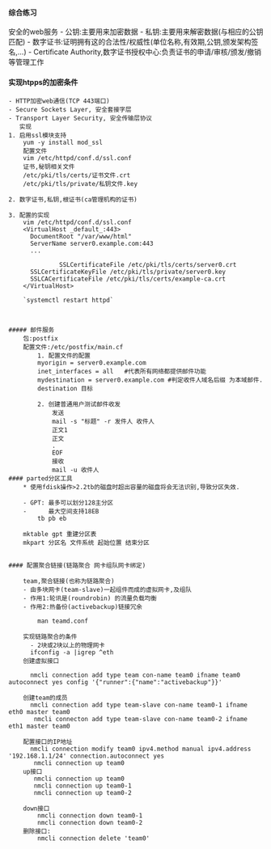 #### 综合练习

  安全的web服务
    - 公钥:主要用来加密数据
    - 私钥:主要用来解密数据(与相应的公钥匹配)
    - 数字证书:证明拥有这的合法性/权威性(单位名称,有效期,公钥,颁发架构签名,...)
    - Certificate Authority,数字证书授权中心:负责证书的申请/审核/颁发/撤销等管理工作


  #### 实现htpps的加密条件
	- HTTP加密web通信(TCP 443端口)
	- Secure Sockets Layer, 安全套接字层
	- Transport Layer Security, 安全传输层协议
       实现
	1. 启用ssl模块支持
		yum -y install mod_ssl
		配置文件
		vim /etc/httpd/conf.d/ssl.conf
		证书,秘钥相关文件
		/etc/pki/tls/certs/证书文件.crt
		/etc/pki/tls/private/私钥文件.key

	2. 数字证书,私钥,根证书(ca管理机构的证书)
	
	3. 配置的实现
		vim	/etc/httpd/conf.d/ssl.conf
		<VirtualHost _default_:443>
		  DocumentRoot "/var/www/html"
		  ServerName server0.example.com:443
		  ...
		  
                  SSLCertificateFile /etc/pki/tls/certs/server0.crt
		  SSLCertificateKeyFile /etc/pki/tls/private/server0.key
		  SSLCACertificateFile /etc/pki/tls/certs/example-ca.crt
		</VirtualHost>

		`systemctl restart httpd`



	##### 邮件服务 
		包:postfix
		配置文件:/etc/postfix/main.cf
			1. 配置文件的配置
			myorigin = server0.example.com
			inet_interfaces = all	#代表所有网络都提供邮件功能
			mydestination = server0.example.com #判定收件人域名后缀 为本域邮件.			
			destination 目标

			2. 创建普通用户测试邮件收发
				发送
				mail -s "标题" -r 发件人 收件人
				正文1
				正文
				.
				EOF
				接收
				mail -u 收件人
	#### parted分区工具
		* 使用fdisk操作>2.2tb的磁盘时超出容量的磁盘将会无法识别,导致分区失效.

		- GPT: 最多可以划分128主分区
		-      最大空间支持18EB
			tb pb eb 

		mktable gpt 重建分区表
		mkpart 分区名 文件系统 起始位置 结束分区
	

	#### 配置聚合链接(链路聚合 网卡组队网卡绑定) 
		
		team,聚合链接(也称为链路聚合)
		- 由多块网卡(team-slave)一起组件而成的虚拟网卡,及组队
		- 作用1:轮讯是(roundrobin) 的流量负载均衡
		- 作用2:热备份(activebackup)链接冗余
		
			man teamd.conf
			
		实现链路聚合的条件
		  - 2块或2块以上的物理网卡
		  ifconfig -a |igrep ^eth
		创建虚拟接口

		  nmcli connection add type team con-name team0 ifname team0 autoconnect yes config '{"runner":{"name":"activebackup"}}'		
		
		创建team的成员
		  nmcli connection add type team-slave con-name team0-1 ifname eth0 master team0
		   nmcli connecton add type team-slave con-name team0-2 ifname eth1 master team0
		    
		配置接口的IP地址
		  nmcli connection modify team0 ipv4.method manual ipv4.address '192.168.1.1/24' connection.autoconnect yes
		   nmcli connection up team0 
		up接口	
		   nmcli connection up team0
		   nmcli connection up team0-1
		   nmcli connection up team0-2
		
		down接口
		    nmcli connection down team0-1
		    nmcli connection down team0-2		
		删除接口:
		    nmcli connection delete 'team0'
			

